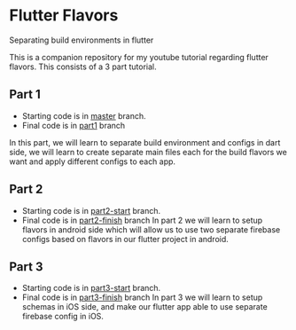 # Flutter Flavors
Separating build environments in flutter

This is a companion repository for my youtube tutorial regarding flutter flavors. This consists of a 3 part tutorial.

## Part 1
- Starting code is in [master](https://github.com/lohanidamodar/flutter_flavors/tree/master) branch.
- Final code is in [part1](https://github.com/lohanidamodar/flutter_flavors/tree/part1) branch

In this part, we will learn to separate build environment and configs in dart side, we will learn to create separate main files each for the build flavors we want and apply different configs to each app.

## Part 2
- Starting code is in [part2-start](https://github.com/lohanidamodar/flutter_flavors/tree/part2-start) branch.
- Final code is in [part2-finish](https://github.com/lohanidamodar/flutter_flavors/tree/part2-finish) branch
In part 2 we will learn to setup flavors in android side which will allow us to use two separate firebase configs based on flavors in our flutter project in android.

## Part 3
- Starting code is in [part3-start](https://github.com/lohanidamodar/flutter_flavors/tree/part3-start) branch.
- Final code is in [part3-finish](https://github.com/lohanidamodar/flutter_flavors/tree/part3-finish) branch
In part 3 we will learn to setup schemas in iOS side, and make our flutter app able to use separate firebase config in iOS. 
